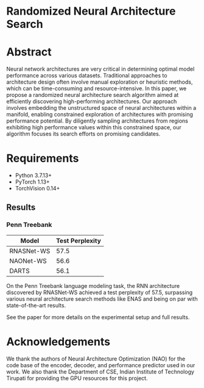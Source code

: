 # Randomized Neural Architecture Search

# Abstract #
Neural network architectures are very critical in determining optimal model performance across various datasets. Traditional approaches to architecture design often involve manual exploration or heuristic methods, which can be time-consuming and resource-intensive. In this paper, we propose a randomized neural architecture search algorithm aimed at efficiently discovering high-performing architectures. Our approach involves embedding the unstructured space of neural architectures within a manifold, enabling constrained exploration of architectures with promising performance potential. By diligently sampling architectures from regions exhibiting high performance values within this constrained space, our algorithm focuses its search efforts on promising candidates.

# Requirements #
* Python 3.7.13+
* PyTorch 1.13+
* TorchVision 0.14+

## Results
### Penn Treebank

| Model | Test Perplexity | 
|-------|-----------------|
| RNASNet-WS | 57.5 |
| NAONet-WS | 56.6 |
| DARTS | 56.1 |

On the Penn Treebank language modeling task, the RNN architecture discovered by RNASNet-WS achieved a test perplexity of 57.5, surpassing various neural architecture search methods like ENAS and being on par with state-of-the-art results.

See the paper for more details on the experimental setup and full results.


# Acknowledgements #
We thank the authors of Neural Architecture Optimization (NAO) for the code base of the encoder, decoder, and performance predictor used in our work.
We also thank the Department of CSE, Indian Institute of Technology Tirupati for providing the GPU resources for this project.
